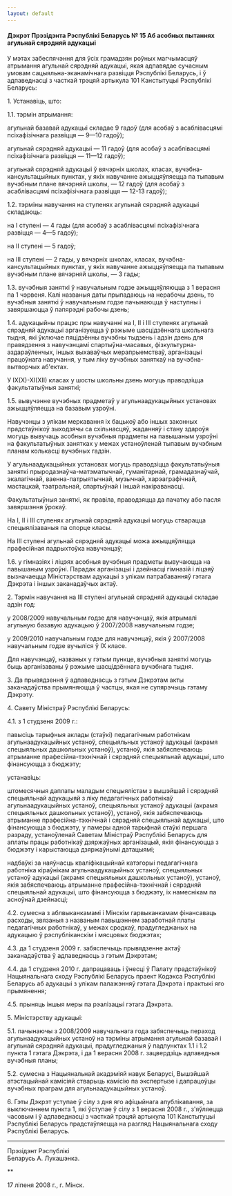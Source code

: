 ```yaml
---
layout: default
---
```


#### Дэкрэт Прэзідэнта Рэспублікі Беларусь № 15 Аб асобных пытаннях агульнай сярэдняй адукацыі

У мэтах забеспячэння для ўсіх грамадзян роўных магчымасцяў атрымання
агульнай сярэдняй адукацыі, якая адпавядае сучасным умовам
сацыяльна-эканамічнага развіцця Рэспублікі Беларусь, і ў
адпаведнасці з часткай трэцяй артыкула 101 Канстытуцыі Рэспублікі
Беларусь:

1\. Устанавіць, што:

1.1. тэрмін атрымання:

агульнай базавай адукацыі складае 9 гадоў (для асобаў з асаблівасцямі
псіхафізічнага развіцця — 9—10 гадоў);

агульнай сярэдняй адукацыі — 11 гадоў (для асобаў з асаблівасцямі
псіхафізічнага развіцця — 11—12 гадоў);

агульнай сярэдняй адукацыі ў вячэрніх школах, класах,
вучэбна-кансультацыйных пунктах, у якіх навучанне
ажыццяўляецца па тыпавым вучэбным плане вячэрняй школы, — 12 гадоў
(для асобаў з асаблівасцямі псіхафізічнага развіцця — 12-13 гадоў);

1.2. тэрміны навучання на ступенях агульнай сярэдняй адукацыі складаюць:

на І ступені — 4 гады (для асобаў з асаблівасцямі псіхафізічнага
развіцця — 4—5 гадоў);

на II ступені — 5 гадоў;

на III ступені — 2 гады, у вячэрніх школах, класах,
вучэбна-кансультацыйных пунктах, у якіх навучанне
ажыццяўляецца па тыпавым вучэбным плане вячэрняй школы, — 3 гады;

1.3. вучэбныя заняткі ў навучальным годзе ажыццяўляюцца з 1 верасня па 1
чэрвеня. Калі названыя даты прыпадаюць на нерабочы дзень, то вучэбныя
заняткі ў навучальным годзе пачынаюцца ў наступны і завяршаюцца ў
папярэдні рабочы дзень;

1.4. адукацыйны працэс пры навучанні на I, II і III ступенях агульнай
сярэдняй адукацыі арганізуецца ў рэжыме шасцідзённага школьнага
тыдня, які ўключае пяцідзённы вучэбны тыдзень і адзін дзень для
правядзення з навучэнцамі спартыўна-масавых,
фізкультурна-аздараўленчых, іншых выхаваўчых
мерапрыемстваў, арганізацыі працоўнага навучання, у тым ліку
вучэбных заняткаў на вучэбна-вытворчых аб'ектах.

У IХ(Х)-ХI(ХII) класах у шосты школьны дзень могуць праводзіцца
факультатыўныя заняткі;

1.5. вывучэнне вучэбных прадметаў у агульнаадукацыйных установах
ажыццяўляецца на базавым узроўні.

Навучэнцы з улікам меркавання іх бацькоў або іншых законных
прадстаўнікоў зыходзячы са схільнасцяў, жаданняў і стану
здароўя могуць вывучаць асобныя вучэбныя прадметы на павышаным
узроўні на факультатыўных занятках у межах устаноўленай тыпавым
вучэбным планам колькасці вучэбных гадзін.

У агульнаадукацыйных установах могуць праводзіцца факультатыўныя заняткі
прыродазнаўча-матэматычнай, гуманітарнай, грамадазнаўчай, экалагічнай,
ваенна-патрыятычнай, музычнай, харэаграфічнай, мастацкай, тэатральнай,
спартыўнай і іншай накіраванасці.

Факультатыўныя заняткі, як правіла, праводзяцца да пачатку або пасля
завяршэння ўрокаў.

На I, II і III ступенях агульнай сярэдняй адукацыі могуць стварацца
спецыялізаваныя па спорце класы.

На III ступені агульнай сярэдняй адукацыі можа ажыццяўляцца прафесійная
падрыхтоўка навучэнцаў;

1.6. у гімназіях і ліцэях асобныя вучэбныя прадметы вывучаюцца на
павышаным узроўні. Парадак арганізацыі і дзейнасці гімназій і
ліцэяў вызначаецца Міністэрствам адукацыі з улікам патрабаванняў
гэтага Дэкрэта і іншых заканадаўчых актаў.

2\. Тэрмін навучання на III ступені агульнай сярэдняй адукацыі складае
адзін год:

у 2008/2009 навучальным годзе для навучэнцаў, якія атрымалі агульную
базавую адукацыю ў 2007/2008 навучальным годзе;

у 2009/2010 навучальным годзе для навучэнцаў, якія ў 2007/2008
навучальным годзе вучыліся ў IХ класе.

Для навучэнцаў, названых у гэтым пункце, вучэбныя заняткі могуць быць
арганізаваны ў рэжыме шасцідзённага вучэбнага тыдня.

3\. Да прывядзення ў адпаведнасць з гэтым Дэкрэтам акты заканадаўства
прымяняюцца ў частцы, якая не супярэчыць гэтаму Дэкрэту.

4\. Савету Міністраў Рэспублікі Беларусь:

4.1. з 1 студзеня 2009 г.:

павысіць тарыфныя аклады (стаўкі) педагагічным работнікам
агульнаадукацыйных устаноў, спецыяльных устаноў адукацыі
(акрамя спецыяльных дашкольных устаноў), устаноў, якія забяспечваюць
атрыманне прафесійна-тэхнічнай і сярэдняй спецыяльнай адукацыі, што
фінансуюцца з бюджэту;

устанавіць:

штомесячныя даплаты маладым спецыялістам з вышэйшай і сярэдняй
спецыяльнай адукацыяй з ліку педагагічных работнікаў
агульнаадукацыйных устаноў, спецыяльных устаноў адукацыі
(акрамя спецыяльных дашкольных устаноў), устаноў, якія
забяспечваюць атрыманне прафесійна-тэхнічнай і сярэдняй
спецыяльнай адукацыі, што фінансуюцца з бюджэту, у памеры адной
тарыфнай стаўкі першага разраду, устаноўленай Саветам Міністраў
Рэспублікі Беларусь для аплаты працы работнікаў дзяржаўных
арганізацый, якія фінансуюцца з бюджэту і карыстаюцца
дзяржаўнымі датацыямі;

надбаўкі за наяўнасць кваліфікацыйнай катэгорыі педагагічнага работніка
кіраўнікам агульнаадукацыйных устаноў, спецыяльных устаноў адукацыі
(акрамя спецыяльных дашкольных устаноў), устаноў, якія забяспечваюць
атрыманне прафесійна-тэхнічнай і сярэдняй спецыяльнай адукацыі, што
фінансуюцца з бюджэту, іх намеснікам па асноўнай дзейнасці;

4.2. сумесна з аблвыканкамамі і Мінскім гарвыканкамам фінансаваць
расходы, звязаныя з названым павышэннем заработнай платы
педагагічных работнікаў, у межах сродкаў, прадугледжаных на
адукацыю ў рэспубліканскім і мясцовых бюджэтах;

4.3. да 1 студзеня 2009 г. забяспечыць прывядзенне актаў заканадаўства ў
адпаведнасць з гэтым Дэкрэтам;

4.4. да 1 студзеня 2010 г. дапрацаваць і ўнесці ў Палату прадстаўнікоў
Нацыянальнага сходу Рэспублікі Беларусь праект Кодэкса Рэспублікі
Беларусь аб адукацыі з улікам палажэнняў гэтага Дэкрэта і практыкі
яго прымянення;

4.5. прыняць іншыя меры па рэалізацыі гэтага Дэкрэта.

5\. Міністэрству адукацыі:

5.1. пачынаючы з 2008/2009 навучальнага года забяспечыць пераход
агульнаадукацыйных устаноў на тэрміны атрымання агульнай базавай
і агульнай сярэдняй адукацыі, прадугледжаныя ў падпунктах 1.1 і 1.2
пункта 1 гэтага Дэкрэта, і да 1 верасня 2008 г. зацвердзіць
адпаведныя вучэбныя планы;

5.2. сумесна з Нацыянальнай акадэміяй навук Беларусі, Вышэйшай
атэстацыйнай камісіяй стварыць камісію па экспертызе і
дапрацоўцы вучэбных праграм для агульнаадукацыйных устаноў.

6\. Гэты Дэкрэт уступае ў сілу з дня яго афіцыйнага апублікавання, за
выключэннем пункта 1, які ўступае ў сілу з 1 верасня 2008 г.,
з'яўляецца часовым і ў адпаведнасці з часткай трэцяй артыкула 101
Канстытуцыі Рэспублікі Беларусь прадстаўляецца на разгляд Нацыянальнага
сходу Рэспублікі Беларусь.

****

Прэзідэнт Рэспублікі  
Беларусь А. Лукашэнка.

**

17 ліпеня 2008 г., г. Мінск.
